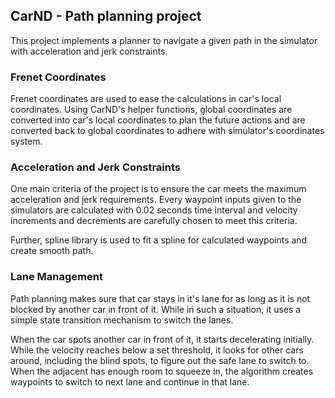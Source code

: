 ## CarND - Path planning project

This project implements a planner to navigate a given path in the simulator with acceleration and jerk constraints.

### Frenet Coordinates

Frenet coordinates are used to ease the calculations in car's local coordinates. Using CarND's helper functions, global coordinates are converted into car's local coordinates to plan the future actions and are converted back to global coordinates to adhere with simulator's coordinates system.


### Acceleration and Jerk Constraints

One main criteria of the project is to ensure the car meets the maximum acceleration and jerk requirements. Every waypoint inputs given to the simulators are calculated with 0.02 seconds time interval and velocity increments and decrements are carefully chosen to meet this criteria.

Further, spline library is used to fit a spline for calculated waypoints and create smooth path.


### Lane Management

Path planning makes sure that car stays in it's lane for as long as it is not blocked by another car in front of it. While in such a situation, it uses a simple state transition mechanism to switch the lanes.

When the car spots another car in front of it, it starts decelerating initially. While the velocity reaches below a set threshold, it looks for other cars around, including the blind spots, to figure out the safe lane to switch to. When the adjacent has enough room to squeeze in, the algorithm creates waypoints to switch to next lane and continue in that lane.
